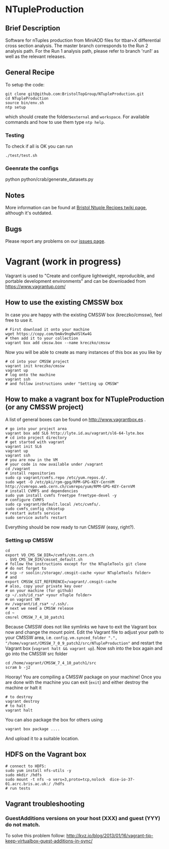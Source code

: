 NTupleProduction
================

## Brief Description
Software for nTuples production from MiniAOD files for ttbar+X differential cross section analysis.
The master branch corresponds to the Run 2 analysis path.
For the Run 1 analysis path, please refer to branch 'run1' as well as the relevant releases.

## General Recipe
To setup the code:
```
git clone git@github.com:BristolTopGroup/NTupleProduction.git
cd NTupleProduction
source bin/env.sh
ntp setup
```
which should create the folders`external` and `workspace`.
For available commands and how to use them type `ntp help`.

### Testing
To check if all is OK you can run
```
./test/test.sh
```

### Geenrate the configs
python python/crab/generate_datasets.py

## Notes
More information can be found at [Bristol Ntuple Recipes twiki page](https://twiki.cern.ch/twiki/bin/view/CMS/BristolNTuplerRecipes), although it's outdated.

## Bugs
Please report any problems on our [issues page](https://github.com/BristolTopGroup/NTupleProduction/issues).

# Vagrant (work in progress)
Vagrant is used to "Create and configure lightweight, reproducible, and portable development environments" and can be downloaded from https://www.vagrantup.com/

## How to use the existing CMSSW box
In case you are happy with the existing CMSSW box (kreczko/cmssw), feel free to use it.

```shell
# First download it onto your machine
wget https://copy.com/bmAv9ng0wVSlKw4G
# then add it to your collection
vagrant box add cmssw.box --name kreczko/cmssw
```
Now you will be able to create as many instances of this box as you like by
```shell
# cd into your CMSSW project
vagrant init kreczko/cmssw
vagrant up
# log onto the machine
vagrant ssh
# and follow instructions under "Setting up CMSSW"
```

## How to make a vagrant box for NTupleProduction (or any CMSSW project)
A list of general boxes can be found on http://www.vagrantbox.es .
```shell
# go into your project area
vagrant box add SL6 http://lyte.id.au/vagrant/sl6-64-lyte.box
# cd into project directory
# get started with vagrant
vagrant init SL6
vagrant up
vagrant ssh
# you are now in the VM
# your code is now available under /vagrant
cd /vagrant
# install repositories
sudo cp vagrant/cvmfs.repo /etc/yum.repos.d/.
sudo wget -O /etc/pki/rpm-gpg/RPM-GPG-KEY-CernVM http://cvmrepo.web.cern.ch/cvmrepo/yum/RPM-GPG-KEY-CernVM
# install CVMFS and dependencies
sudo yum install cvmfs freetype freetype-devel -y
# configure CVMFS
sudo cp vagrant/default.local /etc/cvmfs/.
sudo cvmfs_config chksetup
# restart autofs service
sudo service autofs restart
```
Everything should be now ready to run CMSSW (easy, right?).

### Setting up CMSSW

```shell
cd
export VO_CMS_SW_DIR=/cvmfs/cms.cern.ch
. $VO_CMS_SW_DIR/cmsset_default.sh
# follow the instructions except for the NTupleTools git clone
# do not forget to
# scp -r soolin:/storage/.cmsgit-cache <your NTupleTools folder>
# and
export CMSSW_GIT_REFERENCE=/vagrant/.cmsgit-cache
# also, copy your private key over
# on your machine (for github)
cp ~/.ssh/id_rsa* <your nTuple folder>
# on vagrant VM
mv /vagrant/id_rsa* ~/.ssh/.
# next we need a CMSSW release
cd ~
cmsrel CMSSW_7_4_10_patch1
```
Because CMSSW does not like symlinks we have to exit the Vagrant box now and change the mount point.
Edit the Vagrant file to adjust your path to your CMSSW area, i.e.
```config.vm.synced_folder ".", "/home/vagrant/CMSSW_7_0_9_patch2/src/NTupleProduction"```
and restart the Vagrant box (```vagrant halt && vagrant up```).
Now ssh into the box again and go into the CMSSW src folder
```shell
cd /home/vagrant/CMSSW_7_4_10_patch1/src
scram b -j2
```
Hooray! You are compiling a CMSSW package on your machine!
Once you are done with the machine you can exit (```exit```) and either destroy the machine or halt it
```
# to destroy
vagrant destroy
# to halt
vagrant halt
```

You can also package the box for others using
```shell
vagrant box package ....
```
And upload it to a suitable location.

## HDFS on the Vagrant box
```shell
# connect to HDFS:
sudo yum install nfs-utils -y
sudo mkdir /hdfs
sudo mount -t nfs -o vers=3,proto=tcp,nolock  dice-io-37-01.acrc.bris.ac.uk:/ /hdfs
# run tests
```

## Vagrant troubleshooting
### GuestAdditions versions on your host (XXX) and guest (YYY) do not match.
To solve this problem follow: http://kvz.io/blog/2013/01/16/vagrant-tip-keep-virtualbox-guest-additions-in-sync/
